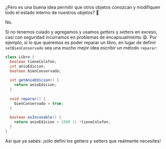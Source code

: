 ¿Pero es una buena idea permitir que otros objetos conozcan y modifiquen todo el estado interno de nuestros objetos? :thought_balloon: 

No. 

Si no tenemos cuiado y agregamos y usamos _getters_ y _setters_ en exceso, casi con seguridad incurramos en problemas de encapsualmiento :weary:. Por ejemplo, si lo que queremos es poder reparar un libro, en lugar de definir `setBienConservado` sea una mucho mejor idea escribir un método `reparar`:  

```java
class Libro {
  boolean tieneColofon;
  int anioEdicion;
  boolean bienConservado;
  
  int getAnioEdicion() {
    return anioEdicion;
  }
  
  void reparar() {
    bienConservado = true;
  }
  
  boolean esIncunable() {
    return anioEdicion < 1500 || !tieneColofon;
  }
}
```

Así que ya sabés: ¡sólo definí los getters y setters que realmente necesites!

